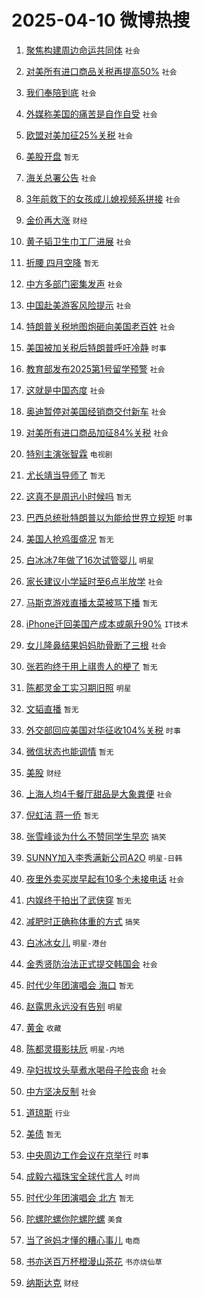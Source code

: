 # 2025-04-10 微博热搜 
1. [聚焦构建周边命运共同体](https://m.weibo.cn/search?containerid=100103type%3D1%26t%3D10%26q%3D%23%E8%81%9A%E7%84%A6%E6%9E%84%E5%BB%BA%E5%91%A8%E8%BE%B9%E5%91%BD%E8%BF%90%E5%85%B1%E5%90%8C%E4%BD%93%23&stream_entry_id=51&isnewpage=1&extparam=seat%3D1%26cate%3D10103%26pos%3D0%26q%3D%2523%25E8%2581%259A%25E7%2584%25A6%25E6%259E%2584%25E5%25BB%25BA%25E5%2591%25A8%25E8%25BE%25B9%25E5%2591%25BD%25E8%25BF%2590%25E5%2585%25B1%25E5%2590%258C%25E4%25BD%2593%2523%26dgr%3D0%26stream_entry_id%3D51%26c_type%3D51%26filter_type%3Drealtimehot%26display_time%3D1744215584%26pre_seqid%3D17442155845000187531996) `社会` 

2. [对美所有进口商品关税再提高50%](https://m.weibo.cn/search?containerid=100103type%3D1%26t%3D10%26q%3D%23%E5%AF%B9%E7%BE%8E%E6%89%80%E6%9C%89%E8%BF%9B%E5%8F%A3%E5%95%86%E5%93%81%E5%85%B3%E7%A8%8E%E5%86%8D%E6%8F%90%E9%AB%9850%25%23&stream_entry_id=31&isnewpage=1&extparam=seat%3D1%26cate%3D5001%26band_rank%3D1%26realpos%3D1%26stream_entry_id%3D31%26lcate%3D5001%26flag%3D4%26q%3D%2523%25E5%25AF%25B9%25E7%25BE%258E%25E6%2589%2580%25E6%259C%2589%25E8%25BF%259B%25E5%258F%25A3%25E5%2595%2586%25E5%2593%2581%25E5%2585%25B3%25E7%25A8%258E%25E5%2586%258D%25E6%258F%2590%25E9%25AB%259850%2525%2523%26dgr%3D0%26filter_type%3Drealtimehot%26c_type%3D31%26pos%3D0%26display_time%3D1744215584%26pre_seqid%3D17442155845000187531996) `社会` 

3. [我们奉陪到底](https://m.weibo.cn/search?containerid=100103type%3D1%26t%3D10%26q%3D%23%E6%88%91%E4%BB%AC%E5%A5%89%E9%99%AA%E5%88%B0%E5%BA%95%23&stream_entry_id=31&isnewpage=1&extparam=seat%3D1%26cate%3D5001%26band_rank%3D2%26realpos%3D2%26stream_entry_id%3D31%26lcate%3D5001%26flag%3D0%26q%3D%2523%25E6%2588%2591%25E4%25BB%25AC%25E5%25A5%2589%25E9%2599%25AA%25E5%2588%25B0%25E5%25BA%2595%2523%26dgr%3D0%26filter_type%3Drealtimehot%26c_type%3D31%26pos%3D1%26display_time%3D1744215584%26pre_seqid%3D17442155845000187531996) `社会` 

4. [外媒称美国的痛苦是自作自受](https://m.weibo.cn/search?containerid=100103type%3D1%26t%3D10%26q%3D%23%E5%A4%96%E5%AA%92%E7%A7%B0%E7%BE%8E%E5%9B%BD%E7%9A%84%E7%97%9B%E8%8B%A6%E6%98%AF%E8%87%AA%E4%BD%9C%E8%87%AA%E5%8F%97%23&stream_entry_id=31&isnewpage=1&extparam=seat%3D1%26cate%3D5001%26band_rank%3D3%26realpos%3D3%26stream_entry_id%3D31%26lcate%3D5001%26flag%3D0%26q%3D%2523%25E5%25A4%2596%25E5%25AA%2592%25E7%25A7%25B0%25E7%25BE%258E%25E5%259B%25BD%25E7%259A%2584%25E7%2597%259B%25E8%258B%25A6%25E6%2598%25AF%25E8%2587%25AA%25E4%25BD%259C%25E8%2587%25AA%25E5%258F%2597%2523%26dgr%3D0%26filter_type%3Drealtimehot%26c_type%3D31%26pos%3D2%26display_time%3D1744215584%26pre_seqid%3D17442155845000187531996) `社会` 

5. [欧盟对美加征25%关税](https://m.weibo.cn/search?containerid=100103type%3D1%26t%3D10%26q%3D%23%E6%AC%A7%E7%9B%9F%E5%AF%B9%E7%BE%8E%E5%8A%A0%E5%BE%8125%25%E5%85%B3%E7%A8%8E%23&stream_entry_id=31&isnewpage=1&extparam=seat%3D1%26cate%3D5001%26band_rank%3D4%26realpos%3D4%26stream_entry_id%3D31%26lcate%3D5001%26flag%3D2%26q%3D%2523%25E6%25AC%25A7%25E7%259B%259F%25E5%25AF%25B9%25E7%25BE%258E%25E5%258A%25A0%25E5%25BE%258125%2525%25E5%2585%25B3%25E7%25A8%258E%2523%26dgr%3D0%26filter_type%3Drealtimehot%26c_type%3D31%26pos%3D3%26display_time%3D1744215584%26pre_seqid%3D17442155845000187531996) `社会` 

6. [美股开盘](https://m.weibo.cn/search?containerid=100103type%3D1%26t%3D10%26q%3D%E7%BE%8E%E8%82%A1%E5%BC%80%E7%9B%98&stream_entry_id=31&isnewpage=1&extparam=seat%3D1%26cate%3D5001%26band_rank%3D5%26realpos%3D5%26stream_entry_id%3D31%26lcate%3D5001%26flag%3D1%26q%3D%25E7%25BE%258E%25E8%2582%25A1%25E5%25BC%2580%25E7%259B%2598%26dgr%3D0%26filter_type%3Drealtimehot%26c_type%3D31%26pos%3D4%26display_time%3D1744215584%26pre_seqid%3D17442155845000187531996) `暂无` 

7. [海关总署公告](https://m.weibo.cn/search?containerid=100103type%3D1%26t%3D10%26q%3D%23%E6%B5%B7%E5%85%B3%E6%80%BB%E7%BD%B2%E5%85%AC%E5%91%8A%23&stream_entry_id=31&isnewpage=1&extparam=seat%3D1%26cate%3D5001%26band_rank%3D6%26realpos%3D6%26stream_entry_id%3D31%26lcate%3D5001%26flag%3D1%26q%3D%2523%25E6%25B5%25B7%25E5%2585%25B3%25E6%2580%25BB%25E7%25BD%25B2%25E5%2585%25AC%25E5%2591%258A%2523%26dgr%3D0%26filter_type%3Drealtimehot%26c_type%3D31%26pos%3D5%26display_time%3D1744215584%26pre_seqid%3D17442155845000187531996) `社会` 

8. [3年前救下的女孩成儿媳视频系拼接](https://m.weibo.cn/search?containerid=100103type%3D1%26t%3D10%26q%3D%233%E5%B9%B4%E5%89%8D%E6%95%91%E4%B8%8B%E7%9A%84%E5%A5%B3%E5%AD%A9%E6%88%90%E5%84%BF%E5%AA%B3%E8%A7%86%E9%A2%91%E7%B3%BB%E6%8B%BC%E6%8E%A5%23&stream_entry_id=31&isnewpage=1&extparam=seat%3D1%26cate%3D5001%26band_rank%3D7%26stream_entry_id%3D31%26lcate%3D5001%26adid%3D282358%26filter_type%3Drealtimehot%26q%3D%25233%25E5%25B9%25B4%25E5%2589%258D%25E6%2595%2591%25E4%25B8%258B%25E7%259A%2584%25E5%25A5%25B3%25E5%25AD%25A9%25E6%2588%2590%25E5%2584%25BF%25E5%25AA%25B3%25E8%25A7%2586%25E9%25A2%2591%25E7%25B3%25BB%25E6%258B%25BC%25E6%258E%25A5%2523%26dgr%3D0%26pos%3D6%26c_type%3D31%26is_ad_pos%3D1%26display_time%3D1744215584%26pre_seqid%3D17442155845000187531996) `社会` 

9. [金价再大涨](https://m.weibo.cn/search?containerid=100103type%3D1%26t%3D10%26q%3D%23%E9%87%91%E4%BB%B7%E5%86%8D%E5%A4%A7%E6%B6%A8%23&stream_entry_id=31&isnewpage=1&extparam=seat%3D1%26cate%3D5001%26band_rank%3D7%26realpos%3D7%26stream_entry_id%3D31%26lcate%3D5001%26flag%3D1%26q%3D%2523%25E9%2587%2591%25E4%25BB%25B7%25E5%2586%258D%25E5%25A4%25A7%25E6%25B6%25A8%2523%26dgr%3D0%26filter_type%3Drealtimehot%26c_type%3D31%26pos%3D7%26display_time%3D1744215584%26pre_seqid%3D17442155845000187531996) `财经` 

10. [黄子韬卫生巾工厂进展](https://m.weibo.cn/search?containerid=100103type%3D1%26t%3D10%26q%3D%23%E9%BB%84%E5%AD%90%E9%9F%AC%E5%8D%AB%E7%94%9F%E5%B7%BE%E5%B7%A5%E5%8E%82%E8%BF%9B%E5%B1%95%23&stream_entry_id=31&isnewpage=1&extparam=seat%3D1%26cate%3D5001%26band_rank%3D8%26realpos%3D8%26stream_entry_id%3D31%26lcate%3D5001%26flag%3D2%26q%3D%2523%25E9%25BB%2584%25E5%25AD%2590%25E9%259F%25AC%25E5%258D%25AB%25E7%2594%259F%25E5%25B7%25BE%25E5%25B7%25A5%25E5%258E%2582%25E8%25BF%259B%25E5%25B1%2595%2523%26dgr%3D0%26filter_type%3Drealtimehot%26c_type%3D31%26pos%3D8%26display_time%3D1744215584%26pre_seqid%3D17442155845000187531996) `社会` 

11. [折腰 四月空降](https://m.weibo.cn/search?containerid=100103type%3D1%26t%3D10%26q%3D%E6%8A%98%E8%85%B0+%E5%9B%9B%E6%9C%88%E7%A9%BA%E9%99%8D&stream_entry_id=31&isnewpage=1&extparam=seat%3D1%26cate%3D5001%26band_rank%3D9%26realpos%3D9%26stream_entry_id%3D31%26lcate%3D5001%26flag%3D0%26q%3D%25E6%258A%2598%25E8%2585%25B0%2520%25E5%259B%259B%25E6%259C%2588%25E7%25A9%25BA%25E9%2599%258D%26dgr%3D0%26filter_type%3Drealtimehot%26c_type%3D31%26pos%3D9%26display_time%3D1744215584%26pre_seqid%3D17442155845000187531996) `暂无` 

12. [中方多部门密集发声](https://m.weibo.cn/search?containerid=100103type%3D1%26t%3D10%26q%3D%23%E4%B8%AD%E6%96%B9%E5%A4%9A%E9%83%A8%E9%97%A8%E5%AF%86%E9%9B%86%E5%8F%91%E5%A3%B0%23&stream_entry_id=31&isnewpage=1&extparam=seat%3D1%26cate%3D5001%26band_rank%3D10%26realpos%3D10%26stream_entry_id%3D31%26lcate%3D5001%26flag%3D1%26q%3D%2523%25E4%25B8%25AD%25E6%2596%25B9%25E5%25A4%259A%25E9%2583%25A8%25E9%2597%25A8%25E5%25AF%2586%25E9%259B%2586%25E5%258F%2591%25E5%25A3%25B0%2523%26dgr%3D0%26filter_type%3Drealtimehot%26c_type%3D31%26pos%3D10%26display_time%3D1744215584%26pre_seqid%3D17442155845000187531996) `社会` 

13. [中国赴美游客风险提示](https://m.weibo.cn/search?containerid=100103type%3D1%26t%3D10%26q%3D%23%E4%B8%AD%E5%9B%BD%E8%B5%B4%E7%BE%8E%E6%B8%B8%E5%AE%A2%E9%A3%8E%E9%99%A9%E6%8F%90%E7%A4%BA%23&stream_entry_id=31&isnewpage=1&extparam=seat%3D1%26cate%3D5001%26band_rank%3D11%26realpos%3D11%26stream_entry_id%3D31%26lcate%3D5001%26flag%3D2%26q%3D%2523%25E4%25B8%25AD%25E5%259B%25BD%25E8%25B5%25B4%25E7%25BE%258E%25E6%25B8%25B8%25E5%25AE%25A2%25E9%25A3%258E%25E9%2599%25A9%25E6%258F%2590%25E7%25A4%25BA%2523%26dgr%3D0%26filter_type%3Drealtimehot%26c_type%3D31%26pos%3D11%26display_time%3D1744215584%26pre_seqid%3D17442155845000187531996) `社会` 

14. [特朗普关税地图炮砸向美国老百姓](https://m.weibo.cn/search?containerid=100103type%3D1%26t%3D10%26q%3D%23%E7%89%B9%E6%9C%97%E6%99%AE%E5%85%B3%E7%A8%8E%E5%9C%B0%E5%9B%BE%E7%82%AE%E7%A0%B8%E5%90%91%E7%BE%8E%E5%9B%BD%E8%80%81%E7%99%BE%E5%A7%93%23&stream_entry_id=31&isnewpage=1&extparam=seat%3D1%26cate%3D5001%26band_rank%3D12%26realpos%3D12%26stream_entry_id%3D31%26lcate%3D5001%26flag%3D0%26q%3D%2523%25E7%2589%25B9%25E6%259C%2597%25E6%2599%25AE%25E5%2585%25B3%25E7%25A8%258E%25E5%259C%25B0%25E5%259B%25BE%25E7%2582%25AE%25E7%25A0%25B8%25E5%2590%2591%25E7%25BE%258E%25E5%259B%25BD%25E8%2580%2581%25E7%2599%25BE%25E5%25A7%2593%2523%26dgr%3D0%26filter_type%3Drealtimehot%26c_type%3D31%26pos%3D12%26display_time%3D1744215584%26pre_seqid%3D17442155845000187531996) `社会` 

15. [美国被加关税后特朗普呼吁冷静](https://m.weibo.cn/search?containerid=100103type%3D1%26t%3D10%26q%3D%23%E7%BE%8E%E5%9B%BD%E8%A2%AB%E5%8A%A0%E5%85%B3%E7%A8%8E%E5%90%8E%E7%89%B9%E6%9C%97%E6%99%AE%E5%91%BC%E5%90%81%E5%86%B7%E9%9D%99%23&stream_entry_id=31&isnewpage=1&extparam=seat%3D1%26cate%3D5001%26band_rank%3D13%26realpos%3D13%26stream_entry_id%3D31%26lcate%3D5001%26flag%3D1%26q%3D%2523%25E7%25BE%258E%25E5%259B%25BD%25E8%25A2%25AB%25E5%258A%25A0%25E5%2585%25B3%25E7%25A8%258E%25E5%2590%258E%25E7%2589%25B9%25E6%259C%2597%25E6%2599%25AE%25E5%2591%25BC%25E5%2590%2581%25E5%2586%25B7%25E9%259D%2599%2523%26dgr%3D0%26filter_type%3Drealtimehot%26c_type%3D31%26pos%3D13%26display_time%3D1744215584%26pre_seqid%3D17442155845000187531996) `时事` 

16. [教育部发布2025第1号留学预警](https://m.weibo.cn/search?containerid=100103type%3D1%26t%3D10%26q%3D%23%E6%95%99%E8%82%B2%E9%83%A8%E5%8F%91%E5%B8%832025%E7%AC%AC1%E5%8F%B7%E7%95%99%E5%AD%A6%E9%A2%84%E8%AD%A6%23&stream_entry_id=31&isnewpage=1&extparam=seat%3D1%26cate%3D5001%26band_rank%3D14%26realpos%3D14%26stream_entry_id%3D31%26lcate%3D5001%26flag%3D0%26q%3D%2523%25E6%2595%2599%25E8%2582%25B2%25E9%2583%25A8%25E5%258F%2591%25E5%25B8%25832025%25E7%25AC%25AC1%25E5%258F%25B7%25E7%2595%2599%25E5%25AD%25A6%25E9%25A2%2584%25E8%25AD%25A6%2523%26dgr%3D0%26filter_type%3Drealtimehot%26c_type%3D31%26pos%3D14%26display_time%3D1744215584%26pre_seqid%3D17442155845000187531996) `社会` 

17. [这就是中国态度](https://m.weibo.cn/search?containerid=100103type%3D1%26t%3D10%26q%3D%23%E8%BF%99%E5%B0%B1%E6%98%AF%E4%B8%AD%E5%9B%BD%E6%80%81%E5%BA%A6%23&stream_entry_id=31&isnewpage=1&extparam=seat%3D1%26cate%3D5001%26band_rank%3D15%26realpos%3D15%26stream_entry_id%3D31%26lcate%3D5001%26flag%3D0%26q%3D%2523%25E8%25BF%2599%25E5%25B0%25B1%25E6%2598%25AF%25E4%25B8%25AD%25E5%259B%25BD%25E6%2580%2581%25E5%25BA%25A6%2523%26dgr%3D0%26filter_type%3Drealtimehot%26c_type%3D31%26pos%3D15%26display_time%3D1744215584%26pre_seqid%3D17442155845000187531996) `社会` 

18. [奥迪暂停对美国经销商交付新车](https://m.weibo.cn/search?containerid=100103type%3D1%26t%3D10%26q%3D%23%E5%A5%A5%E8%BF%AA%E6%9A%82%E5%81%9C%E5%AF%B9%E7%BE%8E%E5%9B%BD%E7%BB%8F%E9%94%80%E5%95%86%E4%BA%A4%E4%BB%98%E6%96%B0%E8%BD%A6%23&stream_entry_id=31&isnewpage=1&extparam=seat%3D1%26cate%3D5001%26band_rank%3D16%26realpos%3D16%26stream_entry_id%3D31%26lcate%3D5001%26flag%3D0%26q%3D%2523%25E5%25A5%25A5%25E8%25BF%25AA%25E6%259A%2582%25E5%2581%259C%25E5%25AF%25B9%25E7%25BE%258E%25E5%259B%25BD%25E7%25BB%258F%25E9%2594%2580%25E5%2595%2586%25E4%25BA%25A4%25E4%25BB%2598%25E6%2596%25B0%25E8%25BD%25A6%2523%26dgr%3D0%26filter_type%3Drealtimehot%26c_type%3D31%26pos%3D16%26display_time%3D1744215584%26pre_seqid%3D17442155845000187531996) `社会` 

19. [对美所有进口商品加征84%关税](https://m.weibo.cn/search?containerid=100103type%3D1%26t%3D10%26q%3D%23%E5%AF%B9%E7%BE%8E%E6%89%80%E6%9C%89%E8%BF%9B%E5%8F%A3%E5%95%86%E5%93%81%E5%8A%A0%E5%BE%8184%25%E5%85%B3%E7%A8%8E%23&stream_entry_id=31&isnewpage=1&extparam=seat%3D1%26cate%3D5001%26band_rank%3D17%26realpos%3D17%26stream_entry_id%3D31%26lcate%3D5001%26flag%3D0%26q%3D%2523%25E5%25AF%25B9%25E7%25BE%258E%25E6%2589%2580%25E6%259C%2589%25E8%25BF%259B%25E5%258F%25A3%25E5%2595%2586%25E5%2593%2581%25E5%258A%25A0%25E5%25BE%258184%2525%25E5%2585%25B3%25E7%25A8%258E%2523%26dgr%3D0%26filter_type%3Drealtimehot%26c_type%3D31%26pos%3D17%26display_time%3D1744215584%26pre_seqid%3D17442155845000187531996) `社会` 

20. [特别主演张智霖](https://m.weibo.cn/search?containerid=100103type%3D1%26t%3D10%26q%3D%23%E7%89%B9%E5%88%AB%E4%B8%BB%E6%BC%94%E5%BC%A0%E6%99%BA%E9%9C%96%23&stream_entry_id=31&isnewpage=1&extparam=seat%3D1%26cate%3D5001%26band_rank%3D18%26realpos%3D18%26stream_entry_id%3D31%26lcate%3D5001%26flag%3D2%26q%3D%2523%25E7%2589%25B9%25E5%2588%25AB%25E4%25B8%25BB%25E6%25BC%2594%25E5%25BC%25A0%25E6%2599%25BA%25E9%259C%2596%2523%26dgr%3D0%26filter_type%3Drealtimehot%26c_type%3D31%26pos%3D18%26display_time%3D1744215584%26pre_seqid%3D17442155845000187531996) `电视剧` 

21. [尤长靖当导师了](https://m.weibo.cn/search?containerid=100103type%3D1%26t%3D10%26q%3D%E5%B0%A4%E9%95%BF%E9%9D%96%E5%BD%93%E5%AF%BC%E5%B8%88%E4%BA%86&stream_entry_id=31&isnewpage=1&extparam=seat%3D1%26cate%3D5001%26band_rank%3D19%26realpos%3D19%26stream_entry_id%3D31%26lcate%3D5001%26flag%3D1%26q%3D%25E5%25B0%25A4%25E9%2595%25BF%25E9%259D%2596%25E5%25BD%2593%25E5%25AF%25BC%25E5%25B8%2588%25E4%25BA%2586%26dgr%3D0%26filter_type%3Drealtimehot%26c_type%3D31%26pos%3D19%26display_time%3D1744215584%26pre_seqid%3D17442155845000187531996) `暂无` 

22. [这真不是周迅小时候吗](https://m.weibo.cn/search?containerid=100103type%3D1%26t%3D10%26q%3D%E8%BF%99%E7%9C%9F%E4%B8%8D%E6%98%AF%E5%91%A8%E8%BF%85%E5%B0%8F%E6%97%B6%E5%80%99%E5%90%97&stream_entry_id=31&isnewpage=1&extparam=seat%3D1%26cate%3D5001%26band_rank%3D20%26realpos%3D20%26stream_entry_id%3D31%26lcate%3D5001%26flag%3D1%26q%3D%25E8%25BF%2599%25E7%259C%259F%25E4%25B8%258D%25E6%2598%25AF%25E5%2591%25A8%25E8%25BF%2585%25E5%25B0%258F%25E6%2597%25B6%25E5%2580%2599%25E5%2590%2597%26dgr%3D0%26filter_type%3Drealtimehot%26c_type%3D31%26pos%3D20%26display_time%3D1744215584%26pre_seqid%3D17442155845000187531996) `暂无` 

23. [巴西总统批特朗普以为能给世界立规矩](https://m.weibo.cn/search?containerid=100103type%3D1%26t%3D10%26q%3D%23%E5%B7%B4%E8%A5%BF%E6%80%BB%E7%BB%9F%E6%89%B9%E7%89%B9%E6%9C%97%E6%99%AE%E4%BB%A5%E4%B8%BA%E8%83%BD%E7%BB%99%E4%B8%96%E7%95%8C%E7%AB%8B%E8%A7%84%E7%9F%A9%23&stream_entry_id=31&isnewpage=1&extparam=seat%3D1%26cate%3D5001%26band_rank%3D21%26realpos%3D21%26stream_entry_id%3D31%26lcate%3D5001%26flag%3D1%26q%3D%2523%25E5%25B7%25B4%25E8%25A5%25BF%25E6%2580%25BB%25E7%25BB%259F%25E6%2589%25B9%25E7%2589%25B9%25E6%259C%2597%25E6%2599%25AE%25E4%25BB%25A5%25E4%25B8%25BA%25E8%2583%25BD%25E7%25BB%2599%25E4%25B8%2596%25E7%2595%258C%25E7%25AB%258B%25E8%25A7%2584%25E7%259F%25A9%2523%26dgr%3D0%26filter_type%3Drealtimehot%26c_type%3D31%26pos%3D21%26display_time%3D1744215584%26pre_seqid%3D17442155845000187531996) `时事` 

24. [美国人抢鸡蛋盛况](https://m.weibo.cn/search?containerid=100103type%3D1%26t%3D10%26q%3D%E7%BE%8E%E5%9B%BD%E4%BA%BA%E6%8A%A2%E9%B8%A1%E8%9B%8B%E7%9B%9B%E5%86%B5&stream_entry_id=31&isnewpage=1&extparam=seat%3D1%26cate%3D5001%26band_rank%3D22%26realpos%3D22%26stream_entry_id%3D31%26lcate%3D5001%26flag%3D0%26q%3D%25E7%25BE%258E%25E5%259B%25BD%25E4%25BA%25BA%25E6%258A%25A2%25E9%25B8%25A1%25E8%259B%258B%25E7%259B%259B%25E5%2586%25B5%26dgr%3D0%26filter_type%3Drealtimehot%26c_type%3D31%26pos%3D22%26display_time%3D1744215584%26pre_seqid%3D17442155845000187531996) `暂无` 

25. [白冰冰7年做了16次试管婴儿](https://m.weibo.cn/search?containerid=100103type%3D1%26t%3D10%26q%3D%23%E7%99%BD%E5%86%B0%E5%86%B07%E5%B9%B4%E5%81%9A%E4%BA%8616%E6%AC%A1%E8%AF%95%E7%AE%A1%E5%A9%B4%E5%84%BF%23&stream_entry_id=31&isnewpage=1&extparam=seat%3D1%26cate%3D5001%26band_rank%3D23%26realpos%3D23%26stream_entry_id%3D31%26lcate%3D5001%26flag%3D2%26q%3D%2523%25E7%2599%25BD%25E5%2586%25B0%25E5%2586%25B07%25E5%25B9%25B4%25E5%2581%259A%25E4%25BA%258616%25E6%25AC%25A1%25E8%25AF%2595%25E7%25AE%25A1%25E5%25A9%25B4%25E5%2584%25BF%2523%26dgr%3D0%26filter_type%3Drealtimehot%26c_type%3D31%26pos%3D23%26display_time%3D1744215584%26pre_seqid%3D17442155845000187531996) `明星` 

26. [家长建议小学延时至6点半放学](https://m.weibo.cn/search?containerid=100103type%3D1%26t%3D10%26q%3D%23%E5%AE%B6%E9%95%BF%E5%BB%BA%E8%AE%AE%E5%B0%8F%E5%AD%A6%E5%BB%B6%E6%97%B6%E8%87%B36%E7%82%B9%E5%8D%8A%E6%94%BE%E5%AD%A6%23&stream_entry_id=31&isnewpage=1&extparam=seat%3D1%26cate%3D5001%26band_rank%3D24%26realpos%3D24%26stream_entry_id%3D31%26lcate%3D5001%26flag%3D0%26q%3D%2523%25E5%25AE%25B6%25E9%2595%25BF%25E5%25BB%25BA%25E8%25AE%25AE%25E5%25B0%258F%25E5%25AD%25A6%25E5%25BB%25B6%25E6%2597%25B6%25E8%2587%25B36%25E7%2582%25B9%25E5%258D%258A%25E6%2594%25BE%25E5%25AD%25A6%2523%26dgr%3D0%26filter_type%3Drealtimehot%26c_type%3D31%26pos%3D24%26display_time%3D1744215584%26pre_seqid%3D17442155845000187531996) `社会` 

27. [马斯克游戏直播太菜被骂下播](https://m.weibo.cn/search?containerid=100103type%3D1%26t%3D10%26q%3D%E9%A9%AC%E6%96%AF%E5%85%8B%E6%B8%B8%E6%88%8F%E7%9B%B4%E6%92%AD%E5%A4%AA%E8%8F%9C%E8%A2%AB%E9%AA%82%E4%B8%8B%E6%92%AD&stream_entry_id=31&isnewpage=1&extparam=seat%3D1%26cate%3D5001%26band_rank%3D25%26realpos%3D25%26stream_entry_id%3D31%26lcate%3D5001%26flag%3D1%26q%3D%25E9%25A9%25AC%25E6%2596%25AF%25E5%2585%258B%25E6%25B8%25B8%25E6%2588%258F%25E7%259B%25B4%25E6%2592%25AD%25E5%25A4%25AA%25E8%258F%259C%25E8%25A2%25AB%25E9%25AA%2582%25E4%25B8%258B%25E6%2592%25AD%26dgr%3D0%26filter_type%3Drealtimehot%26c_type%3D31%26pos%3D25%26display_time%3D1744215584%26pre_seqid%3D17442155845000187531996) `暂无` 

28. [iPhone迁回美国产成本或飙升90%](https://m.weibo.cn/search?containerid=100103type%3D1%26t%3D10%26q%3D%23iPhone%E8%BF%81%E5%9B%9E%E7%BE%8E%E5%9B%BD%E4%BA%A7%E6%88%90%E6%9C%AC%E6%88%96%E9%A3%99%E5%8D%8790%25%23&stream_entry_id=31&isnewpage=1&extparam=seat%3D1%26cate%3D5001%26band_rank%3D26%26realpos%3D26%26stream_entry_id%3D31%26lcate%3D5001%26flag%3D1%26q%3D%2523iPhone%25E8%25BF%2581%25E5%259B%259E%25E7%25BE%258E%25E5%259B%25BD%25E4%25BA%25A7%25E6%2588%2590%25E6%259C%25AC%25E6%2588%2596%25E9%25A3%2599%25E5%258D%258790%2525%2523%26dgr%3D0%26filter_type%3Drealtimehot%26c_type%3D31%26pos%3D26%26display_time%3D1744215584%26pre_seqid%3D17442155845000187531996) `IT技术` 

29. [女儿隆鼻结果妈妈肋骨断了三根](https://m.weibo.cn/search?containerid=100103type%3D1%26t%3D10%26q%3D%23%E5%A5%B3%E5%84%BF%E9%9A%86%E9%BC%BB%E7%BB%93%E6%9E%9C%E5%A6%88%E5%A6%88%E8%82%8B%E9%AA%A8%E6%96%AD%E4%BA%86%E4%B8%89%E6%A0%B9%23&stream_entry_id=31&isnewpage=1&extparam=seat%3D1%26cate%3D5001%26band_rank%3D27%26realpos%3D27%26stream_entry_id%3D31%26lcate%3D5001%26flag%3D0%26q%3D%2523%25E5%25A5%25B3%25E5%2584%25BF%25E9%259A%2586%25E9%25BC%25BB%25E7%25BB%2593%25E6%259E%259C%25E5%25A6%2588%25E5%25A6%2588%25E8%2582%258B%25E9%25AA%25A8%25E6%2596%25AD%25E4%25BA%2586%25E4%25B8%2589%25E6%25A0%25B9%2523%26dgr%3D0%26filter_type%3Drealtimehot%26c_type%3D31%26pos%3D27%26display_time%3D1744215584%26pre_seqid%3D17442155845000187531996) `社会` 

30. [张若昀终于用上祺贵人的梗了](https://m.weibo.cn/search?containerid=100103type%3D1%26t%3D10%26q%3D%E5%BC%A0%E8%8B%A5%E6%98%80%E7%BB%88%E4%BA%8E%E7%94%A8%E4%B8%8A%E7%A5%BA%E8%B4%B5%E4%BA%BA%E7%9A%84%E6%A2%97%E4%BA%86&stream_entry_id=31&isnewpage=1&extparam=seat%3D1%26cate%3D5001%26band_rank%3D28%26realpos%3D28%26stream_entry_id%3D31%26lcate%3D5001%26flag%3D0%26q%3D%25E5%25BC%25A0%25E8%258B%25A5%25E6%2598%2580%25E7%25BB%2588%25E4%25BA%258E%25E7%2594%25A8%25E4%25B8%258A%25E7%25A5%25BA%25E8%25B4%25B5%25E4%25BA%25BA%25E7%259A%2584%25E6%25A2%2597%25E4%25BA%2586%26dgr%3D0%26filter_type%3Drealtimehot%26c_type%3D31%26pos%3D28%26display_time%3D1744215584%26pre_seqid%3D17442155845000187531996) `暂无` 

31. [陈都灵金工实习期旧照](https://m.weibo.cn/search?containerid=100103type%3D1%26t%3D10%26q%3D%23%E9%99%88%E9%83%BD%E7%81%B5%E9%87%91%E5%B7%A5%E5%AE%9E%E4%B9%A0%E6%9C%9F%E6%97%A7%E7%85%A7%23&stream_entry_id=31&isnewpage=1&extparam=seat%3D1%26cate%3D5001%26band_rank%3D29%26realpos%3D29%26stream_entry_id%3D31%26lcate%3D5001%26flag%3D0%26q%3D%2523%25E9%2599%2588%25E9%2583%25BD%25E7%2581%25B5%25E9%2587%2591%25E5%25B7%25A5%25E5%25AE%259E%25E4%25B9%25A0%25E6%259C%259F%25E6%2597%25A7%25E7%2585%25A7%2523%26dgr%3D0%26filter_type%3Drealtimehot%26c_type%3D31%26pos%3D29%26display_time%3D1744215584%26pre_seqid%3D17442155845000187531996) `明星` 

32. [文韬直播](https://m.weibo.cn/search?containerid=100103type%3D1%26t%3D10%26q%3D%E6%96%87%E9%9F%AC%E7%9B%B4%E6%92%AD&stream_entry_id=31&isnewpage=1&extparam=seat%3D1%26cate%3D5001%26band_rank%3D30%26realpos%3D30%26stream_entry_id%3D31%26lcate%3D5001%26flag%3D1%26q%3D%25E6%2596%2587%25E9%259F%25AC%25E7%259B%25B4%25E6%2592%25AD%26dgr%3D0%26filter_type%3Drealtimehot%26c_type%3D31%26pos%3D30%26display_time%3D1744215584%26pre_seqid%3D17442155845000187531996) `暂无` 

33. [外交部回应美国对华征收104%关税](https://m.weibo.cn/search?containerid=100103type%3D1%26t%3D10%26q%3D%23%E5%A4%96%E4%BA%A4%E9%83%A8%E5%9B%9E%E5%BA%94%E7%BE%8E%E5%9B%BD%E5%AF%B9%E5%8D%8E%E5%BE%81%E6%94%B6104%25%E5%85%B3%E7%A8%8E%23&stream_entry_id=31&isnewpage=1&extparam=seat%3D1%26cate%3D5001%26band_rank%3D31%26realpos%3D31%26stream_entry_id%3D31%26lcate%3D5001%26flag%3D0%26q%3D%2523%25E5%25A4%2596%25E4%25BA%25A4%25E9%2583%25A8%25E5%259B%259E%25E5%25BA%2594%25E7%25BE%258E%25E5%259B%25BD%25E5%25AF%25B9%25E5%258D%258E%25E5%25BE%2581%25E6%2594%25B6104%2525%25E5%2585%25B3%25E7%25A8%258E%2523%26dgr%3D0%26filter_type%3Drealtimehot%26c_type%3D31%26pos%3D31%26display_time%3D1744215584%26pre_seqid%3D17442155845000187531996) `时事` 

34. [微信状态也能调情](https://m.weibo.cn/search?containerid=100103type%3D1%26t%3D10%26q%3D%E5%BE%AE%E4%BF%A1%E7%8A%B6%E6%80%81%E4%B9%9F%E8%83%BD%E8%B0%83%E6%83%85&stream_entry_id=31&isnewpage=1&extparam=seat%3D1%26cate%3D5001%26band_rank%3D32%26realpos%3D32%26stream_entry_id%3D31%26lcate%3D5001%26flag%3D0%26q%3D%25E5%25BE%25AE%25E4%25BF%25A1%25E7%258A%25B6%25E6%2580%2581%25E4%25B9%259F%25E8%2583%25BD%25E8%25B0%2583%25E6%2583%2585%26dgr%3D0%26filter_type%3Drealtimehot%26c_type%3D31%26pos%3D32%26display_time%3D1744215584%26pre_seqid%3D17442155845000187531996) `暂无` 

35. [美股](https://m.weibo.cn/search?containerid=100103type%3D1%26t%3D10%26q%3D%E7%BE%8E%E8%82%A1&stream_entry_id=31&isnewpage=1&extparam=seat%3D1%26cate%3D5001%26band_rank%3D33%26realpos%3D33%26stream_entry_id%3D31%26lcate%3D5001%26flag%3D0%26q%3D%25E7%25BE%258E%25E8%2582%25A1%26dgr%3D0%26filter_type%3Drealtimehot%26c_type%3D31%26pos%3D33%26display_time%3D1744215584%26pre_seqid%3D17442155845000187531996) `财经` 

36. [上海人均4千餐厅甜品是大象粪便](https://m.weibo.cn/search?containerid=100103type%3D1%26t%3D10%26q%3D%23%E4%B8%8A%E6%B5%B7%E4%BA%BA%E5%9D%874%E5%8D%83%E9%A4%90%E5%8E%85%E7%94%9C%E5%93%81%E6%98%AF%E5%A4%A7%E8%B1%A1%E7%B2%AA%E4%BE%BF%23&stream_entry_id=31&isnewpage=1&extparam=seat%3D1%26cate%3D5001%26band_rank%3D34%26realpos%3D34%26stream_entry_id%3D31%26lcate%3D5001%26flag%3D0%26q%3D%2523%25E4%25B8%258A%25E6%25B5%25B7%25E4%25BA%25BA%25E5%259D%25874%25E5%258D%2583%25E9%25A4%2590%25E5%258E%2585%25E7%2594%259C%25E5%2593%2581%25E6%2598%25AF%25E5%25A4%25A7%25E8%25B1%25A1%25E7%25B2%25AA%25E4%25BE%25BF%2523%26dgr%3D0%26filter_type%3Drealtimehot%26c_type%3D31%26pos%3D34%26display_time%3D1744215584%26pre_seqid%3D17442155845000187531996) `社会` 

37. [倪虹洁 蒋一侨](https://m.weibo.cn/search?containerid=100103type%3D1%26t%3D10%26q%3D%E5%80%AA%E8%99%B9%E6%B4%81+%E8%92%8B%E4%B8%80%E4%BE%A8&stream_entry_id=31&isnewpage=1&extparam=seat%3D1%26cate%3D5001%26band_rank%3D35%26realpos%3D35%26stream_entry_id%3D31%26lcate%3D5001%26flag%3D0%26q%3D%25E5%2580%25AA%25E8%2599%25B9%25E6%25B4%2581%2520%25E8%2592%258B%25E4%25B8%2580%25E4%25BE%25A8%26dgr%3D0%26filter_type%3Drealtimehot%26c_type%3D31%26pos%3D35%26display_time%3D1744215584%26pre_seqid%3D17442155845000187531996) `暂无` 

38. [张雪峰谈为什么不赞同学生早恋](https://m.weibo.cn/search?containerid=100103type%3D1%26t%3D10%26q%3D%E5%BC%A0%E9%9B%AA%E5%B3%B0%E8%B0%88%E4%B8%BA%E4%BB%80%E4%B9%88%E4%B8%8D%E8%B5%9E%E5%90%8C%E5%AD%A6%E7%94%9F%E6%97%A9%E6%81%8B&stream_entry_id=31&isnewpage=1&extparam=seat%3D1%26cate%3D5001%26band_rank%3D36%26realpos%3D36%26stream_entry_id%3D31%26lcate%3D5001%26flag%3D1%26q%3D%25E5%25BC%25A0%25E9%259B%25AA%25E5%25B3%25B0%25E8%25B0%2588%25E4%25B8%25BA%25E4%25BB%2580%25E4%25B9%2588%25E4%25B8%258D%25E8%25B5%259E%25E5%2590%258C%25E5%25AD%25A6%25E7%2594%259F%25E6%2597%25A9%25E6%2581%258B%26dgr%3D0%26filter_type%3Drealtimehot%26c_type%3D31%26pos%3D36%26display_time%3D1744215584%26pre_seqid%3D17442155845000187531996) `搞笑` 

39. [SUNNY加入李秀满新公司A2O](https://m.weibo.cn/search?containerid=100103type%3D1%26t%3D10%26q%3D%23SUNNY%E5%8A%A0%E5%85%A5%E6%9D%8E%E7%A7%80%E6%BB%A1%E6%96%B0%E5%85%AC%E5%8F%B8A2O%23&stream_entry_id=31&isnewpage=1&extparam=seat%3D1%26cate%3D5001%26band_rank%3D37%26realpos%3D37%26stream_entry_id%3D31%26lcate%3D5001%26flag%3D1%26q%3D%2523SUNNY%25E5%258A%25A0%25E5%2585%25A5%25E6%259D%258E%25E7%25A7%2580%25E6%25BB%25A1%25E6%2596%25B0%25E5%2585%25AC%25E5%258F%25B8A2O%2523%26dgr%3D0%26filter_type%3Drealtimehot%26c_type%3D31%26pos%3D37%26display_time%3D1744215584%26pre_seqid%3D17442155845000187531996) `明星-日韩` 

40. [夜里外卖买炭早起有10多个未接电话](https://m.weibo.cn/search?containerid=100103type%3D1%26t%3D10%26q%3D%23%E5%A4%9C%E9%87%8C%E5%A4%96%E5%8D%96%E4%B9%B0%E7%82%AD%E6%97%A9%E8%B5%B7%E6%9C%8910%E5%A4%9A%E4%B8%AA%E6%9C%AA%E6%8E%A5%E7%94%B5%E8%AF%9D%23&stream_entry_id=31&isnewpage=1&extparam=seat%3D1%26cate%3D5001%26band_rank%3D38%26realpos%3D38%26stream_entry_id%3D31%26lcate%3D5001%26flag%3D0%26q%3D%2523%25E5%25A4%259C%25E9%2587%258C%25E5%25A4%2596%25E5%258D%2596%25E4%25B9%25B0%25E7%2582%25AD%25E6%2597%25A9%25E8%25B5%25B7%25E6%259C%258910%25E5%25A4%259A%25E4%25B8%25AA%25E6%259C%25AA%25E6%258E%25A5%25E7%2594%25B5%25E8%25AF%259D%2523%26dgr%3D0%26filter_type%3Drealtimehot%26c_type%3D31%26pos%3D38%26display_time%3D1744215584%26pre_seqid%3D17442155845000187531996) `社会` 

41. [内娱终于拍出了武侠穿](https://m.weibo.cn/search?containerid=100103type%3D1%26t%3D10%26q%3D%E5%86%85%E5%A8%B1%E7%BB%88%E4%BA%8E%E6%8B%8D%E5%87%BA%E4%BA%86%E6%AD%A6%E4%BE%A0%E7%A9%BF&stream_entry_id=31&isnewpage=1&extparam=seat%3D1%26cate%3D5001%26band_rank%3D39%26realpos%3D39%26stream_entry_id%3D31%26lcate%3D5001%26flag%3D0%26q%3D%25E5%2586%2585%25E5%25A8%25B1%25E7%25BB%2588%25E4%25BA%258E%25E6%258B%258D%25E5%2587%25BA%25E4%25BA%2586%25E6%25AD%25A6%25E4%25BE%25A0%25E7%25A9%25BF%26dgr%3D0%26filter_type%3Drealtimehot%26c_type%3D31%26pos%3D39%26display_time%3D1744215584%26pre_seqid%3D17442155845000187531996) `暂无` 

42. [减肥时正确称体重的方式](https://m.weibo.cn/search?containerid=100103type%3D1%26t%3D10%26q%3D%23%E5%87%8F%E8%82%A5%E6%97%B6%E6%AD%A3%E7%A1%AE%E7%A7%B0%E4%BD%93%E9%87%8D%E7%9A%84%E6%96%B9%E5%BC%8F%23&stream_entry_id=31&isnewpage=1&extparam=seat%3D1%26cate%3D5001%26band_rank%3D40%26realpos%3D40%26stream_entry_id%3D31%26lcate%3D5001%26flag%3D1%26q%3D%2523%25E5%2587%258F%25E8%2582%25A5%25E6%2597%25B6%25E6%25AD%25A3%25E7%25A1%25AE%25E7%25A7%25B0%25E4%25BD%2593%25E9%2587%258D%25E7%259A%2584%25E6%2596%25B9%25E5%25BC%258F%2523%26dgr%3D0%26filter_type%3Drealtimehot%26c_type%3D31%26pos%3D40%26display_time%3D1744215584%26pre_seqid%3D17442155845000187531996) `搞笑` 

43. [白冰冰女儿](https://m.weibo.cn/search?containerid=100103type%3D1%26t%3D10%26q%3D%E7%99%BD%E5%86%B0%E5%86%B0%E5%A5%B3%E5%84%BF&stream_entry_id=31&isnewpage=1&extparam=seat%3D1%26cate%3D5001%26band_rank%3D41%26realpos%3D41%26stream_entry_id%3D31%26lcate%3D5001%26flag%3D0%26q%3D%25E7%2599%25BD%25E5%2586%25B0%25E5%2586%25B0%25E5%25A5%25B3%25E5%2584%25BF%26dgr%3D0%26filter_type%3Drealtimehot%26c_type%3D31%26pos%3D41%26display_time%3D1744215584%26pre_seqid%3D17442155845000187531996) `明星-港台` 

44. [金秀贤防治法正式提交韩国会](https://m.weibo.cn/search?containerid=100103type%3D1%26t%3D10%26q%3D%23%E9%87%91%E7%A7%80%E8%B4%A4%E9%98%B2%E6%B2%BB%E6%B3%95%E6%AD%A3%E5%BC%8F%E6%8F%90%E4%BA%A4%E9%9F%A9%E5%9B%BD%E4%BC%9A%23&stream_entry_id=31&isnewpage=1&extparam=seat%3D1%26cate%3D5001%26band_rank%3D42%26realpos%3D42%26stream_entry_id%3D31%26lcate%3D5001%26flag%3D0%26q%3D%2523%25E9%2587%2591%25E7%25A7%2580%25E8%25B4%25A4%25E9%2598%25B2%25E6%25B2%25BB%25E6%25B3%2595%25E6%25AD%25A3%25E5%25BC%258F%25E6%258F%2590%25E4%25BA%25A4%25E9%259F%25A9%25E5%259B%25BD%25E4%25BC%259A%2523%26dgr%3D0%26filter_type%3Drealtimehot%26c_type%3D31%26pos%3D42%26display_time%3D1744215584%26pre_seqid%3D17442155845000187531996) `社会` 

45. [时代少年团演唱会 海口](https://m.weibo.cn/search?containerid=100103type%3D1%26t%3D10%26q%3D%E6%97%B6%E4%BB%A3%E5%B0%91%E5%B9%B4%E5%9B%A2%E6%BC%94%E5%94%B1%E4%BC%9A+%E6%B5%B7%E5%8F%A3&stream_entry_id=31&isnewpage=1&extparam=seat%3D1%26cate%3D5001%26band_rank%3D43%26realpos%3D43%26stream_entry_id%3D31%26lcate%3D5001%26flag%3D0%26q%3D%25E6%2597%25B6%25E4%25BB%25A3%25E5%25B0%2591%25E5%25B9%25B4%25E5%259B%25A2%25E6%25BC%2594%25E5%2594%25B1%25E4%25BC%259A%2520%25E6%25B5%25B7%25E5%258F%25A3%26dgr%3D0%26filter_type%3Drealtimehot%26c_type%3D31%26pos%3D43%26display_time%3D1744215584%26pre_seqid%3D17442155845000187531996) `暂无` 

46. [赵露思永远没有告别](https://m.weibo.cn/search?containerid=100103type%3D1%26t%3D10%26q%3D%23%E8%B5%B5%E9%9C%B2%E6%80%9D%E6%B0%B8%E8%BF%9C%E6%B2%A1%E6%9C%89%E5%91%8A%E5%88%AB%23&stream_entry_id=31&isnewpage=1&extparam=seat%3D1%26cate%3D5001%26band_rank%3D44%26realpos%3D44%26stream_entry_id%3D31%26lcate%3D5001%26flag%3D1%26q%3D%2523%25E8%25B5%25B5%25E9%259C%25B2%25E6%2580%259D%25E6%25B0%25B8%25E8%25BF%259C%25E6%25B2%25A1%25E6%259C%2589%25E5%2591%258A%25E5%2588%25AB%2523%26dgr%3D0%26filter_type%3Drealtimehot%26c_type%3D31%26pos%3D44%26display_time%3D1744215584%26pre_seqid%3D17442155845000187531996) `明星` 

47. [黄金](https://m.weibo.cn/search?containerid=100103type%3D1%26t%3D10%26q%3D%E9%BB%84%E9%87%91&stream_entry_id=31&isnewpage=1&extparam=seat%3D1%26cate%3D5001%26band_rank%3D45%26realpos%3D45%26stream_entry_id%3D31%26lcate%3D5001%26flag%3D0%26q%3D%25E9%25BB%2584%25E9%2587%2591%26dgr%3D0%26filter_type%3Drealtimehot%26c_type%3D31%26pos%3D45%26display_time%3D1744215584%26pre_seqid%3D17442155845000187531996) `收藏` 

48. [陈都灵摄影扶卮](https://m.weibo.cn/search?containerid=100103type%3D1%26t%3D10%26q%3D%23%E9%99%88%E9%83%BD%E7%81%B5%E6%91%84%E5%BD%B1%E6%89%B6%E5%8D%AE%23&stream_entry_id=31&isnewpage=1&extparam=seat%3D1%26cate%3D5001%26band_rank%3D46%26realpos%3D46%26stream_entry_id%3D31%26lcate%3D5001%26flag%3D1%26q%3D%2523%25E9%2599%2588%25E9%2583%25BD%25E7%2581%25B5%25E6%2591%2584%25E5%25BD%25B1%25E6%2589%25B6%25E5%258D%25AE%2523%26dgr%3D0%26filter_type%3Drealtimehot%26c_type%3D31%26pos%3D46%26display_time%3D1744215584%26pre_seqid%3D17442155845000187531996) `明星-内地` 

49. [孕妇拔坟头草煮水喝母子险丧命](https://m.weibo.cn/search?containerid=100103type%3D1%26t%3D10%26q%3D%23%E5%AD%95%E5%A6%87%E6%8B%94%E5%9D%9F%E5%A4%B4%E8%8D%89%E7%85%AE%E6%B0%B4%E5%96%9D%E6%AF%8D%E5%AD%90%E9%99%A9%E4%B8%A7%E5%91%BD%23&stream_entry_id=31&isnewpage=1&extparam=seat%3D1%26cate%3D5001%26band_rank%3D47%26realpos%3D47%26stream_entry_id%3D31%26lcate%3D5001%26flag%3D0%26q%3D%2523%25E5%25AD%2595%25E5%25A6%2587%25E6%258B%2594%25E5%259D%259F%25E5%25A4%25B4%25E8%258D%2589%25E7%2585%25AE%25E6%25B0%25B4%25E5%2596%259D%25E6%25AF%258D%25E5%25AD%2590%25E9%2599%25A9%25E4%25B8%25A7%25E5%2591%25BD%2523%26dgr%3D0%26filter_type%3Drealtimehot%26c_type%3D31%26pos%3D47%26display_time%3D1744215584%26pre_seqid%3D17442155845000187531996) `社会` 

50. [中方坚决反制](https://m.weibo.cn/search?containerid=100103type%3D1%26t%3D10%26q%3D%23%E4%B8%AD%E6%96%B9%E5%9D%9A%E5%86%B3%E5%8F%8D%E5%88%B6%23&stream_entry_id=31&isnewpage=1&extparam=seat%3D1%26cate%3D5001%26band_rank%3D48%26realpos%3D48%26stream_entry_id%3D31%26lcate%3D5001%26flag%3D0%26q%3D%2523%25E4%25B8%25AD%25E6%2596%25B9%25E5%259D%259A%25E5%2586%25B3%25E5%258F%258D%25E5%2588%25B6%2523%26dgr%3D0%26filter_type%3Drealtimehot%26c_type%3D31%26pos%3D48%26display_time%3D1744215584%26pre_seqid%3D17442155845000187531996) `社会` 

51. [道琼斯](https://m.weibo.cn/search?containerid=100103type%3D1%26t%3D10%26q%3D%E9%81%93%E7%90%BC%E6%96%AF&stream_entry_id=31&isnewpage=1&extparam=seat%3D1%26cate%3D5001%26band_rank%3D49%26realpos%3D49%26stream_entry_id%3D31%26lcate%3D5001%26flag%3D1%26q%3D%25E9%2581%2593%25E7%2590%25BC%25E6%2596%25AF%26dgr%3D0%26filter_type%3Drealtimehot%26c_type%3D31%26pos%3D49%26display_time%3D1744215584%26pre_seqid%3D17442155845000187531996) `行业` 

52. [美债](https://m.weibo.cn/search?containerid=100103type%3D1%26t%3D10%26q%3D%E7%BE%8E%E5%80%BA&stream_entry_id=31&isnewpage=1&extparam=seat%3D1%26cate%3D5001%26band_rank%3D50%26realpos%3D50%26stream_entry_id%3D31%26lcate%3D5001%26flag%3D0%26q%3D%25E7%25BE%258E%25E5%2580%25BA%26dgr%3D0%26filter_type%3Drealtimehot%26c_type%3D31%26pos%3D50%26display_time%3D1744215584%26pre_seqid%3D17442155845000187531996) `暂无` 

53. [中央周边工作会议在京举行](https://m.weibo.cn/search?containerid=100103type%3D1%26t%3D10%26q%3D%23%E4%B8%AD%E5%A4%AE%E5%91%A8%E8%BE%B9%E5%B7%A5%E4%BD%9C%E4%BC%9A%E8%AE%AE%E5%9C%A8%E4%BA%AC%E4%B8%BE%E8%A1%8C%23&stream_entry_id=51&isnewpage=1&extparam=seat%3D1%26dgr%3D0%26cate%3D10103%26c_type%3D51%26pos%3D0%26filter_type%3Drealtimehot%26stream_entry_id%3D51%26q%3D%2523%25E4%25B8%25AD%25E5%25A4%25AE%25E5%2591%25A8%25E8%25BE%25B9%25E5%25B7%25A5%25E4%25BD%259C%25E4%25BC%259A%25E8%25AE%25AE%25E5%259C%25A8%25E4%25BA%25AC%25E4%25B8%25BE%25E8%25A1%258C%2523%26display_time%3D1744215534%26pre_seqid%3D17442155346620182246475) `时事` 

54. [成毅六福珠宝全球代言人](https://m.weibo.cn/search?containerid=100103type%3D1%26t%3D10%26q%3D%23%E6%88%90%E6%AF%85%E5%85%AD%E7%A6%8F%E7%8F%A0%E5%AE%9D%E5%85%A8%E7%90%83%E4%BB%A3%E8%A8%80%E4%BA%BA%23&stream_entry_id=31&isnewpage=1&extparam=seat%3D1%26dgr%3D0%26adid%3D282195%26band_rank%3D7%26topic_ad%3D1%26stream_entry_id%3D31%26q%3D%2523%25E6%2588%2590%25E6%25AF%2585%25E5%2585%25AD%25E7%25A6%258F%25E7%258F%25A0%25E5%25AE%259D%25E5%2585%25A8%25E7%2590%2583%25E4%25BB%25A3%25E8%25A8%2580%25E4%25BA%25BA%2523%26lcate%3D5001%26cate%3D5001%26is_ad_pos%3D1%26filter_type%3Drealtimehot%26pos%3D6%26c_type%3D31%26display_time%3D1744215534%26pre_seqid%3D17442155346620182246475) `时尚` 

55. [时代少年团演唱会 北方](https://m.weibo.cn/search?containerid=100103type%3D1%26t%3D10%26q%3D%E6%97%B6%E4%BB%A3%E5%B0%91%E5%B9%B4%E5%9B%A2%E6%BC%94%E5%94%B1%E4%BC%9A+%E5%8C%97%E6%96%B9&stream_entry_id=31&isnewpage=1&extparam=seat%3D1%26lcate%3D5001%26pos%3D49%26c_type%3D31%26filter_type%3Drealtimehot%26cate%3D5001%26realpos%3D50%26flag%3D1%26q%3D%25E6%2597%25B6%25E4%25BB%25A3%25E5%25B0%2591%25E5%25B9%25B4%25E5%259B%25A2%25E6%25BC%2594%25E5%2594%25B1%25E4%25BC%259A%2520%25E5%258C%2597%25E6%2596%25B9%26stream_entry_id%3D31%26dgr%3D0%26band_rank%3D50%26display_time%3D1744215484%26pre_seqid%3D17442154848610159377223) `暂无` 

56. [陀螺陀螺你陀螺陀螺](https://m.weibo.cn/search?containerid=100103type%3D1%26t%3D10%26q%3D%23%E9%99%80%E8%9E%BA%E9%99%80%E8%9E%BA%E4%BD%A0%E9%99%80%E8%9E%BA%E9%99%80%E8%9E%BA%23&stream_entry_id=31&isnewpage=1&extparam=seat%3D1%26stream_entry_id%3D31%26q%3D%2523%25E9%2599%2580%25E8%259E%25BA%25E9%2599%2580%25E8%259E%25BA%25E4%25BD%25A0%25E9%2599%2580%25E8%259E%25BA%25E9%2599%2580%25E8%259E%25BA%2523%26dgr%3D0%26filter_type%3Drealtimehot%26adid%3D282333%26c_type%3D31%26band_rank%3D7%26pos%3D6%26cate%3D5001%26lcate%3D5001%26is_ad_pos%3D1%26topic_ad%3D1%26display_time%3D1744215432%26pre_seqid%3D17442154326800176171558) `美食` 

57. [当了爸妈才懂的糟心事儿](https://m.weibo.cn/search?containerid=100103type%3D1%26t%3D10%26q%3D%23%E5%BD%93%E4%BA%86%E7%88%B8%E5%A6%88%E6%89%8D%E6%87%82%E7%9A%84%E7%B3%9F%E5%BF%83%E4%BA%8B%E5%84%BF%23&stream_entry_id=31&isnewpage=1&extparam=seat%3D1%26cate%3D5001%26lcate%3D5001%26stream_entry_id%3D31%26is_ad_pos%3D1%26pos%3D3%26q%3D%2523%25E5%25BD%2593%25E4%25BA%2586%25E7%2588%25B8%25E5%25A6%2588%25E6%2589%258D%25E6%2587%2582%25E7%259A%2584%25E7%25B3%259F%25E5%25BF%2583%25E4%25BA%258B%25E5%2584%25BF%2523%26dgr%3D0%26adid%3D282278%26topic_ad%3D1%26band_rank%3D4%26c_type%3D31%26filter_type%3Drealtimehot%26display_time%3D1744215377%26pre_seqid%3D174421537736501604703108) `电商` 

58. [书亦送百万杯橙漫山茶花](https://m.weibo.cn/search?containerid=100103type%3D1%26t%3D10%26q%3D%23%E4%B9%A6%E4%BA%A6%E9%80%81%E7%99%BE%E4%B8%87%E6%9D%AF%E6%A9%99%E6%BC%AB%E5%B1%B1%E8%8C%B6%E8%8A%B1%23&stream_entry_id=31&isnewpage=1&extparam=seat%3D1%26cate%3D5001%26lcate%3D5001%26stream_entry_id%3D31%26is_ad_pos%3D1%26pos%3D7%26q%3D%2523%25E4%25B9%25A6%25E4%25BA%25A6%25E9%2580%2581%25E7%2599%25BE%25E4%25B8%2587%25E6%259D%25AF%25E6%25A9%2599%25E6%25BC%25AB%25E5%25B1%25B1%25E8%258C%25B6%25E8%258A%25B1%2523%26dgr%3D0%26adid%3D282297%26topic_ad%3D1%26band_rank%3D7%26c_type%3D31%26filter_type%3Drealtimehot%26display_time%3D1744215377%26pre_seqid%3D174421537736501604703108) `书亦烧仙草` 

59. [纳斯达克](https://m.weibo.cn/search?containerid=100103type%3D1%26t%3D10%26q%3D%E7%BA%B3%E6%96%AF%E8%BE%BE%E5%85%8B&stream_entry_id=31&isnewpage=1&extparam=seat%3D1%26cate%3D5001%26lcate%3D5001%26stream_entry_id%3D31%26realpos%3D49%26flag%3D1%26pos%3D50%26q%3D%25E7%25BA%25B3%25E6%2596%25AF%25E8%25BE%25BE%25E5%2585%258B%26dgr%3D0%26filter_type%3Drealtimehot%26band_rank%3D49%26c_type%3D31%26display_time%3D1744215377%26pre_seqid%3D174421537736501604703108) `财经` 
